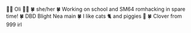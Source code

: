 💛💙 Oli 💙💛
🍀 she/her
🍀 Working on school and SM64 romhacking in spare time!
🍀 DBD Blight Nea main
🍀 I like cats 🐈 and piggies 🐖
🍀 Clover from 999 irl

<!---
cutegirlclover/cutegirlclover is a ✨ special ✨ repository because its `README.md` (this file) appears on your GitHub profile.
You can click the Preview link to take a look at your changes.
--->
